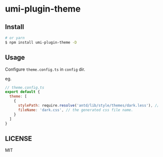 # umi-plugin-theme



## Install

```bash
# or yarn
$ npm install umi-plugin-theme -D
```


## Usage

Configure `theme.config.ts` in `config` dir.

eg.
```js
// theme.config.ts
export default {
  theme: [
    {
      stylePath: require.resolve('antd/lib/style/themes/dark.less'), // your theme file path.
      fileName: 'dark.css', // the generated css file name.
    }
  ]
}

```


## LICENSE

MIT
